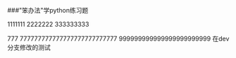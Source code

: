 ﻿###"笨办法"学python练习题

1111111
2222222
333333333

777
777777777777777777777777777
999999999999999999999999
在dev分支修改的测试
